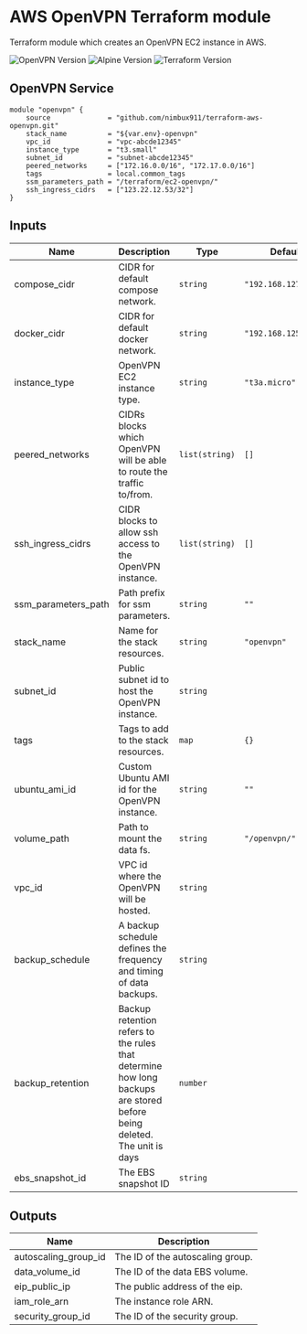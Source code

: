 # AWS OpenVPN Terraform module

Terraform module which creates an OpenVPN EC2 instance in AWS.

![OpenVPN Version](https://img.shields.io/badge/OpenVPN-2.6.12-blue?style=for-the-badge)
![Alpine Version](https://img.shields.io/badge/Alpine-3.21.3-orange?style=for-the-badge)
![Terraform Version](https://img.shields.io/badge/Terraform-%3E%3D%200.14.8-purple?style=for-the-badge)

## OpenVPN Service

```hcl
module "openvpn" {
    source              = "github.com/nimbux911/terraform-aws-openvpn.git"
    stack_name          = "${var.env}-openvpn"
    vpc_id              = "vpc-abcde12345"
    instance_type       = "t3.small"
    subnet_id           = "subnet-abcde12345"
    peered_networks     = ["172.16.0.0/16", "172.17.0.0/16"]
    tags                = local.common_tags
    ssm_parameters_path = "/terraform/ec2-openvpn/"
    ssh_ingress_cidrs   = ["123.22.12.53/32"]
}
```

## Inputs

| Name | Description | Type | Default | Required |
|------|-------------|------|---------|:--------:|
| compose\_cidr | CIDR for default compose network. | `string` | `"192.168.127.1/24"` | no |
| docker\_cidr | CIDR for default docker network. | `string` | `"192.168.125.1/24"` | no |
| instance\_type | OpenVPN EC2 instance type. | `string` | `"t3a.micro"` | no |
| peered\_networks | CIDRs blocks which OpenVPN will be able to route the traffic to/from. | `list(string)` | `[]` | no |
| ssh\_ingress\_cidrs | CIDR blocks to allow ssh access to the OpenVPN instance. | `list(string)` | `[]` | no |
| ssm\_parameters\_path | Path prefix for ssm parameters. | `string` | `""` | no |
| stack\_name | Name for the stack resources. | `string` | `"openvpn"` | no |
| subnet\_id | Public subnet id to host the OpenVPN instance. | `string` | ` ` | yes |
| tags | Tags to add to the stack resources. | `map` | `{}` | no |
| ubuntu\_ami\_id | Custom Ubuntu AMI id for the OpenVPN instance. | `string` | `""` | no |
| volume\_path | Path to mount the data fs. | `string` | `"/openvpn/"` | no |
| vpc\_id | VPC id where the OpenVPN will be hosted. | `string` | ` ` | yes |
| backup_schedule | A backup schedule defines the frequency and timing of data backups. | `string` | ` ` | no |
| backup_retention | Backup retention refers to the rules that determine how long backups are stored before being deleted. The unit is days | `number` | ` ` | no |
| ebs_snapshot_id | The EBS snapshot ID | `string` | ` ` | no |

## Outputs

| Name | Description |
|------|-------------|
| autoscaling\_group\_id | The ID of the autoscaling group. |
| data\_volume\_id | The ID of the data EBS volume. |
| eip\_public\_ip | The public address of the eip. |
| iam\_role\_arn | The instance role ARN. |
| security\_group\_id | The ID of the security group. |

